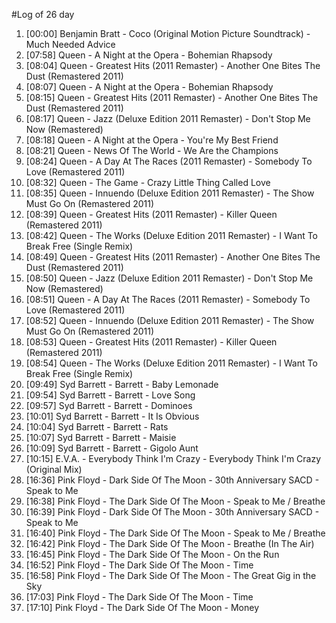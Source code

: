 #Log of 26 day

1. [00:00] Benjamin Bratt - Coco (Original Motion Picture Soundtrack) - Much Needed Advice
1. [07:58] Queen - A Night at the Opera - Bohemian Rhapsody
1. [08:04] Queen - Greatest Hits (2011 Remaster) - Another One Bites The Dust (Remastered 2011)
1. [08:07] Queen - A Night at the Opera - Bohemian Rhapsody
1. [08:15] Queen - Greatest Hits (2011 Remaster) - Another One Bites The Dust (Remastered 2011)
1. [08:17] Queen - Jazz (Deluxe Edition 2011 Remaster) - Don't Stop Me Now (Remastered)
1. [08:18] Queen - A Night at the Opera - You're My Best Friend
1. [08:21] Queen - News Of The World - We Are the Champions
1. [08:24] Queen - A Day At The Races (2011 Remaster) - Somebody To Love (Remastered 2011)
1. [08:32] Queen - The Game - Crazy Little Thing Called Love
1. [08:35] Queen - Innuendo (Deluxe Edition 2011 Remaster) - The Show Must Go On (Remastered 2011)
1. [08:39] Queen - Greatest Hits (2011 Remaster) - Killer Queen (Remastered 2011)
1. [08:42] Queen - The Works (Deluxe Edition 2011 Remaster) - I Want To Break Free (Single Remix)
1. [08:49] Queen - Greatest Hits (2011 Remaster) - Another One Bites The Dust (Remastered 2011)
1. [08:50] Queen - Jazz (Deluxe Edition 2011 Remaster) - Don't Stop Me Now (Remastered)
1. [08:51] Queen - A Day At The Races (2011 Remaster) - Somebody To Love (Remastered 2011)
1. [08:52] Queen - Innuendo (Deluxe Edition 2011 Remaster) - The Show Must Go On (Remastered 2011)
1. [08:53] Queen - Greatest Hits (2011 Remaster) - Killer Queen (Remastered 2011)
1. [08:54] Queen - The Works (Deluxe Edition 2011 Remaster) - I Want To Break Free (Single Remix)
1. [09:49] Syd Barrett - Barrett - Baby Lemonade
1. [09:54] Syd Barrett - Barrett - Love Song
1. [09:57] Syd Barrett - Barrett - Dominoes
1. [10:01] Syd Barrett - Barrett - It Is Obvious
1. [10:04] Syd Barrett - Barrett - Rats
1. [10:07] Syd Barrett - Barrett - Maisie
1. [10:09] Syd Barrett - Barrett - Gigolo Aunt
1. [10:15] E.V.A. - Everybody Think I'm Crazy - Everybody Think I'm Crazy (Original Mix)
1. [16:36] Pink Floyd - Dark Side Of The Moon - 30th Anniversary SACD - Speak to Me
1. [16:38] Pink Floyd - The Dark Side Of The Moon - Speak to Me / Breathe
1. [16:39] Pink Floyd - Dark Side Of The Moon - 30th Anniversary SACD - Speak to Me
1. [16:40] Pink Floyd - The Dark Side Of The Moon - Speak to Me / Breathe
1. [16:42] Pink Floyd - The Dark Side Of The Moon - Breathe (In The Air)
1. [16:45] Pink Floyd - The Dark Side Of The Moon - On the Run
1. [16:52] Pink Floyd - The Dark Side Of The Moon - Time
1. [16:58] Pink Floyd - The Dark Side Of The Moon - The Great Gig in the Sky
1. [17:03] Pink Floyd - The Dark Side Of The Moon - Time
1. [17:10] Pink Floyd - The Dark Side Of The Moon - Money
